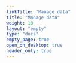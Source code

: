 ```yaml
---
linkTitle: "Manage data"
title: "Manage data"
weight: 10
layout: "empty"
type: "docs"
empty_page: true
open_on_desktop: true
header_only: true
---
```

